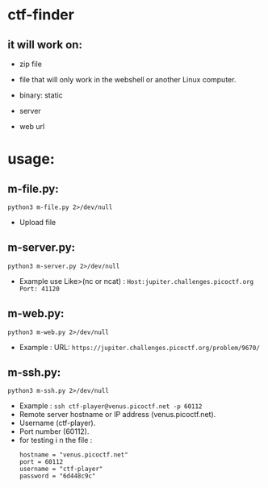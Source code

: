 # ctf-finder



## it will work on:
- zip file
- file that will only work in the webshell or another Linux computer.
- binary: static

- server
- web url


# usage:

## m-file.py:
 ``` python3 m-file.py 2>/dev/null ```
- Upload file

## m-server.py:
 ``` python3 m-server.py 2>/dev/null ```
- Example use Like>(nc or ncat) : ``` Host:jupiter.challenges.picoctf.org Port: 41120 ```

## m-web.py:
 ``` python3 m-web.py 2>/dev/null ```
- Example : URL: ``` https://jupiter.challenges.picoctf.org/problem/9670/ ```

## m-ssh.py:
 ``` python3 m-ssh.py 2>/dev/null ```
- Example : ``` ssh ctf-player@venus.picoctf.net -p 60112 ```
- Remote server hostname or IP address (venus.picoctf.net).
- Username (ctf-player).
- Port number (60112).
- for testing i n the file :
    ```
    hostname = "venus.picoctf.net"
    port = 60112
    username = "ctf-player"
    password = "6d448c9c"
    ```
